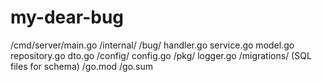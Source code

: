 # my-dear-bug
/cmd/server/main.go
/internal/
  /bug/
    handler.go
    service.go
    model.go
    repository.go
    dto.go
/config/
    config.go
/pkg/
    logger.go
/migrations/  (SQL files for schema)
/go.mod
/go.sum
